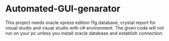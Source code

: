 # Automated-GUI-genarator
This project needs oracle xpress edition 11g database, crystal report for visual studio and visual studio with c# environment. The given code will not run on your pc unless you install oracle database and establish connection.
